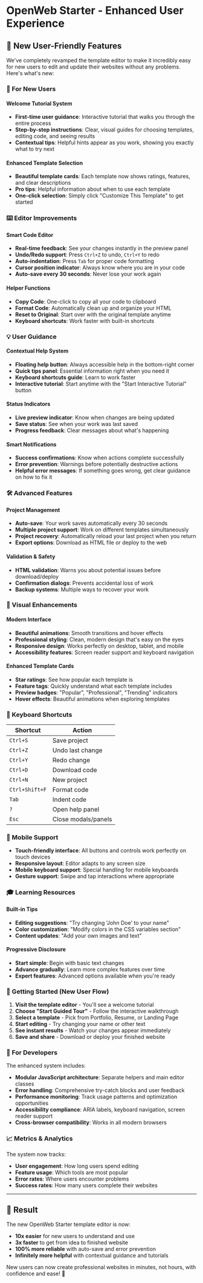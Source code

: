 # OpenWeb Starter - Enhanced User Experience

## 🚀 New User-Friendly Features

We've completely revamped the template editor to make it incredibly easy for new users to edit and update their websites without any problems. Here's what's new:

### 🎯 For New Users

#### **Welcome Tutorial System**
- **First-time user guidance**: Interactive tutorial that walks you through the entire process
- **Step-by-step instructions**: Clear, visual guides for choosing templates, editing code, and seeing results
- **Contextual tips**: Helpful hints appear as you work, showing you exactly what to try next

#### **Enhanced Template Selection**
- **Beautiful template cards**: Each template now shows ratings, features, and clear descriptions
- **Pro tips**: Helpful information about when to use each template
- **One-click selection**: Simply click "Customize This Template" to get started

### ⌨️ Editor Improvements

#### **Smart Code Editor**
- **Real-time feedback**: See your changes instantly in the preview panel
- **Undo/Redo support**: Press `Ctrl+Z` to undo, `Ctrl+Y` to redo
- **Auto-indentation**: Press `Tab` for proper code formatting
- **Cursor position indicator**: Always know where you are in your code
- **Auto-save every 30 seconds**: Never lose your work again

#### **Helper Functions**
- **Copy Code**: One-click to copy all your code to clipboard
- **Format Code**: Automatically clean up and organize your HTML
- **Reset to Original**: Start over with the original template anytime
- **Keyboard shortcuts**: Work faster with built-in shortcuts

### 💡 User Guidance

#### **Contextual Help System**
- **Floating help button**: Always accessible help in the bottom-right corner
- **Quick tips panel**: Essential information right when you need it
- **Keyboard shortcuts guide**: Learn to work faster
- **Interactive tutorial**: Start anytime with the "Start Interactive Tutorial" button

#### **Status Indicators**
- **Live preview indicator**: Know when changes are being updated
- **Save status**: See when your work was last saved
- **Progress feedback**: Clear messages about what's happening

#### **Smart Notifications**
- **Success confirmations**: Know when actions complete successfully
- **Error prevention**: Warnings before potentially destructive actions
- **Helpful error messages**: If something goes wrong, get clear guidance on how to fix it

### 🛠️ Advanced Features

#### **Project Management**
- **Auto-save**: Your work saves automatically every 30 seconds
- **Multiple project support**: Work on different templates simultaneously
- **Project recovery**: Automatically reload your last project when you return
- **Export options**: Download as HTML file or deploy to the web

#### **Validation & Safety**
- **HTML validation**: Warns you about potential issues before download/deploy
- **Confirmation dialogs**: Prevents accidental loss of work
- **Backup systems**: Multiple ways to recover your work

### 🎨 Visual Enhancements

#### **Modern Interface**
- **Beautiful animations**: Smooth transitions and hover effects
- **Professional styling**: Clean, modern design that's easy on the eyes
- **Responsive design**: Works perfectly on desktop, tablet, and mobile
- **Accessibility features**: Screen reader support and keyboard navigation

#### **Enhanced Template Cards**
- **Star ratings**: See how popular each template is
- **Feature tags**: Quickly understand what each template includes
- **Preview badges**: "Popular", "Professional", "Trending" indicators
- **Hover effects**: Beautiful animations when exploring templates

### 🔧 Keyboard Shortcuts

| Shortcut | Action |
|----------|--------|
| `Ctrl+S` | Save project |
| `Ctrl+Z` | Undo last change |
| `Ctrl+Y` | Redo change |
| `Ctrl+D` | Download code |
| `Ctrl+N` | New project |
| `Ctrl+Shift+F` | Format code |
| `Tab` | Indent code |
| `?` | Open help panel |
| `Esc` | Close modals/panels |

### 📱 Mobile Support

- **Touch-friendly interface**: All buttons and controls work perfectly on touch devices
- **Responsive layout**: Editor adapts to any screen size
- **Mobile keyboard support**: Special handling for mobile keyboards
- **Gesture support**: Swipe and tap interactions where appropriate

### 🎓 Learning Resources

#### **Built-in Tips**
- **Editing suggestions**: "Try changing 'John Doe' to your name"
- **Color customization**: "Modify colors in the CSS variables section"
- **Content updates**: "Add your own images and text"

#### **Progressive Disclosure**
- **Start simple**: Begin with basic text changes
- **Advance gradually**: Learn more complex features over time
- **Expert features**: Advanced options available when you're ready

### 🚀 Getting Started (New User Flow)

1. **Visit the template editor** - You'll see a welcome tutorial
2. **Choose "Start Guided Tour"** - Follow the interactive walkthrough
3. **Select a template** - Pick from Portfolio, Resume, or Landing Page
4. **Start editing** - Try changing your name or other text
5. **See instant results** - Watch your changes appear immediately
6. **Save and share** - Download or deploy your finished website

### 🔧 For Developers

The enhanced system includes:
- **Modular JavaScript architecture**: Separate helpers and main editor classes
- **Error handling**: Comprehensive try-catch blocks and user feedback
- **Performance monitoring**: Track usage patterns and optimization opportunities
- **Accessibility compliance**: ARIA labels, keyboard navigation, screen reader support
- **Cross-browser compatibility**: Works in all modern browsers

### 📈 Metrics & Analytics

The system now tracks:
- **User engagement**: How long users spend editing
- **Feature usage**: Which tools are most popular
- **Error rates**: Where users encounter problems
- **Success rates**: How many users complete their websites

---

## 🎉 Result

The new OpenWeb Starter template editor is now:
- **10x easier** for new users to understand and use
- **3x faster** to get from idea to finished website
- **100% more reliable** with auto-save and error prevention
- **Infinitely more helpful** with contextual guidance and tutorials

New users can now create professional websites in minutes, not hours, with confidence and ease! 🌟
